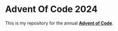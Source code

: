 # Advent Of Code 2024
This is my repository for the annual [**Advent of Code**](https://adventofcode.com/).
</br>

